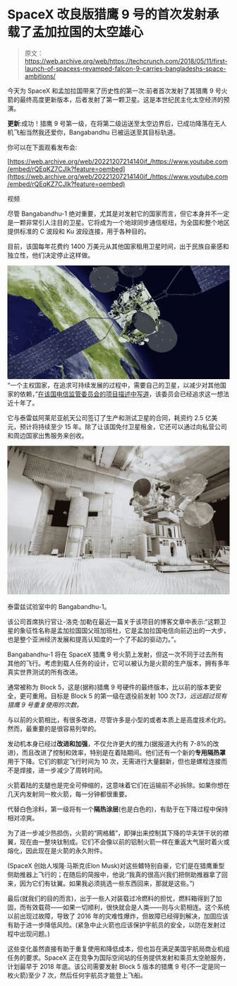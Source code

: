 # SpaceX 改良版猎鹰 9 号的首次发射承载了孟加拉国的太空雄心 

> 原文：<https://web.archive.org/web/https://techcrunch.com/2018/05/11/first-launch-of-spacexs-revamped-falcon-9-carries-bangladeshs-space-ambitions/>

今天为 SpaceX 和孟加拉国带来了历史性的第一次:前者首次发射了其猎鹰 9 号火箭的最终高度更新版本，后者发射了第一颗卫星。这是本世纪民主化太空经济的预演。

**更新**:成功！猎鹰 9 号第一级，在将第二级运送至太空边界后，已成功降落在无人机飞船当然我还爱你，Bangabandhu 已被运送至其目标轨道。

你可以在下面观看发布会:

[https://web.archive.org/web/20221207214140if_/https://www.youtube.com/embed/rQEqKZ7CJlk?feature=oembed](https://web.archive.org/web/20221207214140if_/https://www.youtube.com/embed/rQEqKZ7CJlk?feature=oembed)

视频

尽管 Bangabandhu-1 绝对重要，尤其是对发射它的国家而言，但它本身并不一定是一颗非常引人注目的卫星。它将成为一个地球同步通信枢纽，为全国和整个地区提供标准的 C 波段和 Ku 波段连接，用于各种目的。

目前，该国每年花费约 1400 万美元从其他国家租用卫星时间，出于民族自豪感和独立性，他们决定停止这样做。

![](img/8d21eb0ecab376833163f8006c46a493.png)“一个主权国家，在追求可持续发展的过程中，需要自己的卫星，以减少对其他国家的依赖，”[在该国电信监管委员会的项目描述中写道](https://web.archive.org/web/20221207214140/http://www.btrc.gov.bd/rti-designated-officer-0)，该委员会已经追求这一想法近十年了。

它与泰雷兹阿莱尼亚航天公司签订了生产和测试卫星的合同，耗资约 2.5 亿美元，预计将持续至少 15 年。除了让该国免付卫星租金，它还可以通过向私营公司和周边国家出售服务来创收。

![](img/d368429a4096da0c368942d8d4dd3f01.png)

泰雷兹试验室中的 Bangabandhu-1。

该公司首席执行官让-洛克·加勒在最近一篇关于该项目的博客文章中表示:“这颗卫星的象征性名称是孟加拉国国父班加班杜，它是孟加拉国电信向前迈出的一大步，也是整个亚洲经济发展和提高认知度的一个了不起的驱动力。”。

Bangabandhu-1 将在 SpaceX 猎鹰 9 号火箭上发射，但这一次不同于过去所有其他的飞行。考虑到载人任务的设计，它可以被认为是火箭的生产版本，拥有多年真实世界测试的所有改进。

通常被称为 Block 5，这是(据称)猎鹰 9 号硬件的最终版本，比以前的版本更安全，更可重用。目标是 Block 5 的第一级在退役前发射 100 次*T3，远远超过现有猎鹰 9 号重复使用的次数。*

与以前的火箭相比，有很多改进，尽管许多是小型的或者本质上是高度技术化的。然而，最重要的是很容易列举的。

发动机本身已经过**改进和加强**，不仅允许更大的推力(据报道大约有 7-8%的改进)，而且改进了控制和效率，特别是在着陆期间。他们还有一个新的**专用隔热罩**用于下降。它们的额定飞行时间为 10 次，无需进行大量翻新，但也是螺栓连接而不是焊接，进一步减少了周转时间。

火箭着陆的支腿也是完全可伸缩的，这意味着它们在运输前不必拆除。如果你想在几天内发射同一枚火箭，每一分钟都很重要。

代替白色涂料，第一级将有一个**隔热涂层**(也是白色的)，有助于在下降过程中保持相对凉爽。

为了进一步减少热损伤，火箭的“网格鳍”，即弹出来控制其下降的华夫饼干状的襟翼，现在由一整块钛制成。它们不会像以前的铝制火箭一样在重返大气层时着火或熔化，因此现在是火箭的永久附件。

(SpaceX 创始人埃隆·马斯克(Elon Musk)对这些鳍特别自豪，它们是在猎鹰重型侧助推器上飞行的；在随后的简报中，他说:“我真的很高兴我们把侧助推器拿了回来，因为它们有钛翼。如果我必须挑选一些东西回来，那就是这些。”)

最后(就我们的目的而言)，出于一些人对装载过冷燃料的担忧，燃料箱得到了加固，而有效载荷——如果一切顺利，很快就会是人类——则与火箭相连。这个系统以前出现过故障，导致了 2016 年的灾难性爆炸，但故障已经得到解决，加固应该有助于进一步降低风险。(紧急中止火箭也应该保护宇航员的安全，以防在发射过程中出现问题。)

这些变化虽然直接有助于重复使用和降低成本，但也旨在满足美国宇航局商业机组任务的要求。SpaceX 正在竞争为国际空间站的任务提供发射和乘员太空舱服务，计划最早于 2018 年底。该公司需要发射 Block 5 版本的猎鹰 9 号(不一定是同一枚火箭)至少 7 次，然后任何宇航员才能登上飞船。
